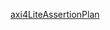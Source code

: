 [axi4LiteAssertionPlan](https://docs.google.com/spreadsheets/d/1iFIOmG59XB5mUmtSDoJ-YXhSSmXBjzBgaLBo74UR0_M/edit#gid=1024494127)
